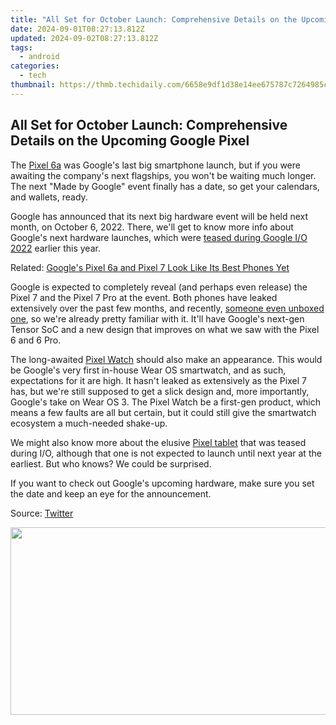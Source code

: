 ```yaml
---
title: "All Set for October Launch: Comprehensive Details on the Upcoming Google Pixel"
date: 2024-09-01T08:27:13.812Z
updated: 2024-09-02T08:27:13.812Z
tags:
  - android
categories:
  - tech
thumbnail: https://thmb.techidaily.com/6658e9df1d38e14ee675787c7264985ccf523b4b4cb415efb9479f5287d0efcf.jpg
---
```


## All Set for October Launch: Comprehensive Details on the Upcoming Google Pixel

The [Pixel 6a](https://www.reviewgeek.com/123346/google-pixel-6a-review-serious-bang-for-your-buck/) was Google's last big smartphone launch, but if you were awaiting the company's next flagships, you won't be waiting much longer. The next "Made by Google" event finally has a date, so get your calendars, and wallets, ready.

 Google has announced that its next big hardware event will be held next month, on October 6, 2022\. There, we'll get to know more info about Google's next hardware launches, which were [teased during Google I/O 2022](https://iphone-transfer.techidaily.com/in-2024-5-ways-to-transfer-music-from-apple-iphone-6-plus-to-android-drfone-by-drfone-transfer-from-ios/) earlier this year.

Related: [Google's Pixel 6a and Pixel 7 Look Like Its Best Phones Yet](https://iphone-transfer.techidaily.com/in-2024-5-ways-to-transfer-music-from-apple-iphone-6-plus-to-android-drfone-by-drfone-transfer-from-ios/) 

 Google is expected to completely reveal (and perhaps even release) the Pixel 7 and the Pixel 7 Pro at the event. Both phones have leaked extensively over the past few months, and recently, [someone even unboxed one](https://www.androidauthority.com/pixel-7-pro-leaked-unboxing-3205031/), so we're already pretty familiar with it. It'll have Google's next-gen Tensor SoC and a new design that improves on what we saw with the Pixel 6 and 6 Pro.

 The long-awaited [Pixel Watch](https://video-screen-grab.techidaily.com/getting-started-with-vlc-screen-recordings/) should also make an appearance. This would be Google's very first in-house Wear OS smartwatch, and as such, expectations for it are high. It hasn't leaked as extensively as the Pixel 7 has, but we're still supposed to get a slick design and, more importantly, Google's take on Wear OS 3\. The Pixel Watch be a first-gen product, which means a few faults are all but certain, but it could still give the smartwatch ecosystem a much-needed shake-up.

 We might also know more about the elusive [Pixel tablet](https://instagram-video-recordings.techidaily.com/updated-2024-approved-insta-gurus-guide-the-essential-hashtags-you-need-today/) that was teased during I/O, although that one is not expected to launch until next year at the earliest. But who knows? We could be surprised.

 If you want to check out Google's upcoming hardware, make sure you set the date and keep an eye for the announcement.

 Source: [Twitter](https://twitter.com/madebygoogle/status/1567182794681454603)

<ins class="adsbygoogle"
     style="display:block"
     data-ad-format="autorelaxed"
     data-ad-client="ca-pub-7571918770474297"
     data-ad-slot="1223367746"></ins>



<ins class="adsbygoogle"
     style="display:block"
     data-ad-client="ca-pub-7571918770474297"
     data-ad-slot="8358498916"
     data-ad-format="auto"
     data-full-width-responsive="true"></ins>



<!-- affiliate ads begin -->
<a href="https://25home.pxf.io/c/5597632/2090698/16836" target="_top" id="2090698"><img src="//a.impactradius-go.com/display-ad/16836-2090698" border="0" alt="" width="720" height="300"/></a>
<!-- affiliate ads end -->